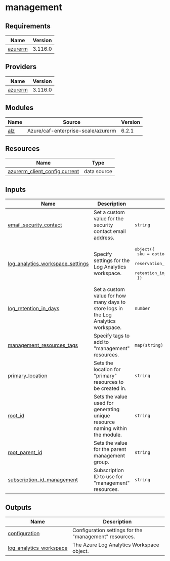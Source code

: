 # management

<!-- BEGIN_TF_DOCS -->
## Requirements

| Name | Version |
|------|---------|
| <a name="requirement_azurerm"></a> [azurerm](#requirement\_azurerm) | 3.116.0 |

## Providers

| Name | Version |
|------|---------|
| <a name="provider_azurerm"></a> [azurerm](#provider\_azurerm) | 3.116.0 |

## Modules

| Name | Source | Version |
|------|--------|---------|
| <a name="module_alz"></a> [alz](#module\_alz) | Azure/caf-enterprise-scale/azurerm | 6.2.1 |

## Resources

| Name | Type |
|------|------|
| [azurerm_client_config.current](https://registry.terraform.io/providers/hashicorp/azurerm/3.116.0/docs/data-sources/client_config) | data source |

## Inputs

| Name | Description | Type | Default | Required |
|------|-------------|------|---------|:--------:|
| <a name="input_email_security_contact"></a> [email\_security\_contact](#input\_email\_security\_contact) | Set a custom value for the security contact email address. | `string` | n/a | yes |
| <a name="input_log_analytics_workspace_settings"></a> [log\_analytics\_workspace\_settings](#input\_log\_analytics\_workspace\_settings) | Specify settings for the Log Analytics workspace. | <pre>object({<br/>    sku                                = optional(string, null)<br/>    reservation_capacity_in_gb_per_day = optional(number, null)<br/>    retention_in_days                  = optional(number, null)<br/>  })</pre> | `null` | no |
| <a name="input_log_retention_in_days"></a> [log\_retention\_in\_days](#input\_log\_retention\_in\_days) | Set a custom value for how many days to store logs in the Log Analytics workspace. | `number` | n/a | yes |
| <a name="input_management_resources_tags"></a> [management\_resources\_tags](#input\_management\_resources\_tags) | Specify tags to add to "management" resources. | `map(string)` | n/a | yes |
| <a name="input_primary_location"></a> [primary\_location](#input\_primary\_location) | Sets the location for "primary" resources to be created in. | `string` | n/a | yes |
| <a name="input_root_id"></a> [root\_id](#input\_root\_id) | Sets the value used for generating unique resource naming within the module. | `string` | n/a | yes |
| <a name="input_root_parent_id"></a> [root\_parent\_id](#input\_root\_parent\_id) | Sets the value for the parent management group. | `string` | n/a | yes |
| <a name="input_subscription_id_management"></a> [subscription\_id\_management](#input\_subscription\_id\_management) | Subscription ID to use for "management" resources. | `string` | n/a | yes |

## Outputs

| Name | Description |
|------|-------------|
| <a name="output_configuration"></a> [configuration](#output\_configuration) | Configuration settings for the "management" resources. |
| <a name="output_log_analytics_workspace"></a> [log\_analytics\_workspace](#output\_log\_analytics\_workspace) | The Azure Log Analytics Workspace object. |
<!-- END_TF_DOCS -->
